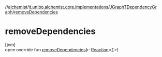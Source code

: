 //[alchemist](../../../index.md)/[it.unibo.alchemist.core.implementations](../index.md)/[JGraphTDependencyGraph](index.md)/[removeDependencies](remove-dependencies.md)

# removeDependencies

[jvm]\
open override fun [removeDependencies](remove-dependencies.md)(r: [Reaction](../../it.unibo.alchemist.model.interfaces/-reaction/index.md)<[T](index.md)>)
